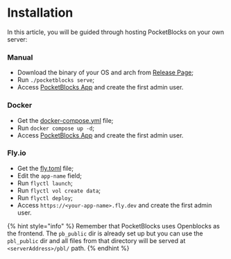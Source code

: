 # Installation

In this article, you will be guided through hosting PocketBlocks on your own server:

### Manual

- Download the binary of your OS and arch from [Release Page](https://github.com/pedrozadotdev/pocketblocks/releases);
- Run `./pocketblocks serve`;
- Access [PocketBlocks App](http://localhost:8090) and create the first admin user.

### Docker

- Get the [docker-compose.yml](https://raw.githubusercontent.com/pedrozadotdev/pocketblocks/main/docker-compose.yml) file;
- Run `docker compose up -d`;
- Access [PocketBlocks App](http://localhost:8080) and create the first admin user.

### Fly.io

- Get the [fly.toml](https://raw.githubusercontent.com/pedrozadotdev/pocketblocks/main/fly.toml) file;
- Edit the `app-name` field;
- Run `flyctl launch`;
- Run `flyctl vol create data`;
- Run `flyctl deploy`;
- Access `https://<your-app-name>.fly.dev` and create the first admin user.

{% hint style="info" %}
Remember that PocketBlocks uses Openblocks as the frontend. The `pb_public` dir is already set up but you can use the `pbl_public` dir and all files from that directory will be served at `<serverAddress>/pbl/` path.
{% endhint %}
